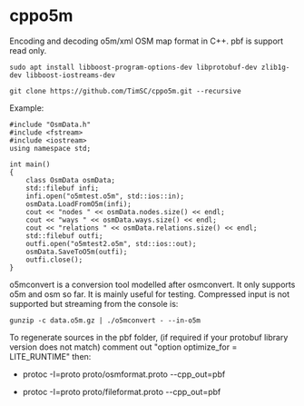 # cppo5m
Encoding and decoding o5m/xml OSM map format in C++. pbf is support read only.

	sudo apt install libboost-program-options-dev libprotobuf-dev zlib1g-dev libboost-iostreams-dev

	git clone https://github.com/TimSC/cppo5m.git --recursive

Example:

	#include "OsmData.h"
	#include <fstream>
	#include <iostream>
	using namespace std;

	int main()
	{
		class OsmData osmData;
		std::filebuf infi;
		infi.open("o5mtest.o5m", std::ios::in);
		osmData.LoadFromO5m(infi);
		cout << "nodes " << osmData.nodes.size() << endl;
		cout << "ways " << osmData.ways.size() << endl;
		cout << "relations " << osmData.relations.size() << endl;
		std::filebuf outfi;
		outfi.open("o5mtest2.o5m", std::ios::out);
		osmData.SaveToO5m(outfi);
		outfi.close();
	}

o5mconvert is a conversion tool modelled after osmconvert. It only supports o5m and osm so far. It is mainly useful for testing. Compressed input is not supported but streaming from the console is:

	gunzip -c data.o5m.gz | ./o5mconvert - --in-o5m

To regenerate sources in the pbf folder, (if required if your protobuf library version does not match) comment out "option optimize_for = LITE_RUNTIME" then:

* protoc -I=proto proto/osmformat.proto --cpp_out=pbf

* protoc -I=proto proto/fileformat.proto --cpp_out=pbf

